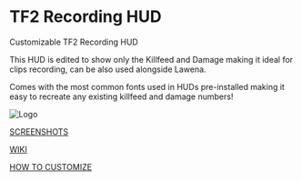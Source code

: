 # TF2 Recording HUD

Customizable TF2 Recording HUD

This HUD is edited to show only the Killfeed and Damage making it ideal for clips recording, can be also used alongside Lawena.

Comes with the most common fonts used in HUDs pre-installed making it easy to recreate any existing killfeed and damage numbers!

![Logo](https://i.imgur.com/SvbpTtd.png)

[SCREENSHOTS](https://imgur.com/a/PuONMo7)

[WIKI](https://github.com/Hypnootize/TF2-Recording-HUD/wiki)

[HOW TO CUSTOMIZE](https://github.com/Hypnootize/TF2-Recording-HUD/wiki/Customization)

